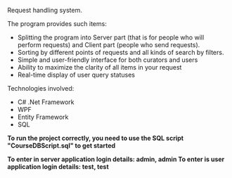 Request handling system. 

The program provides such items:
- Splitting the program into Server part (that is for people who will perform requests) and Client part (people who send requests).
- Sorting by different points of requests and all kinds of search by filters.
- Simple and user-friendly interface for both curators and users
- Ability to maximize the clarity of all items in your request
- Real-time display of user query statuses

Technologies involved:
- C# .Net Framework
- WPF
- Entity Framework
- SQL

<b>To run the project correctly, you need to use the SQL script "CourseDBScript.sql" to get started<b>

To enter in server application login details: admin, admin
To enter is user application login details: test, test
